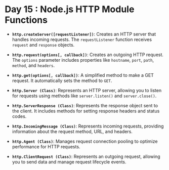 # Day 15 : Node.js HTTP Module Functions

- **`http.createServer([requestListener])`**: Creates an HTTP server that handles incoming requests. The `requestListener` function receives `request` and `response` objects.

- **`http.request(options[, callback])`**: Creates an outgoing HTTP request. The `options` parameter includes properties like `hostname`, `port`, `path`, `method`, and `headers`.

- **`http.get(options[, callback])`**: A simplified method to make a GET request. It automatically sets the method to `GET`.

- **`http.Server (Class)`**: Represents an HTTP server, allowing you to listen for requests using methods like `server.listen()` and `server.close()`.

- **`http.ServerResponse (Class)`**: Represents the response object sent to the client. It includes methods for setting response headers and status codes.

- **`http.IncomingMessage (Class)`**: Represents incoming requests, providing information about the request method, URL, and headers.

- **`http.Agent (Class)`**: Manages request connection pooling to optimize performance for HTTP requests.

- **`http.ClientRequest (Class)`**: Represents an outgoing request, allowing you to send data and manage request lifecycle events.
